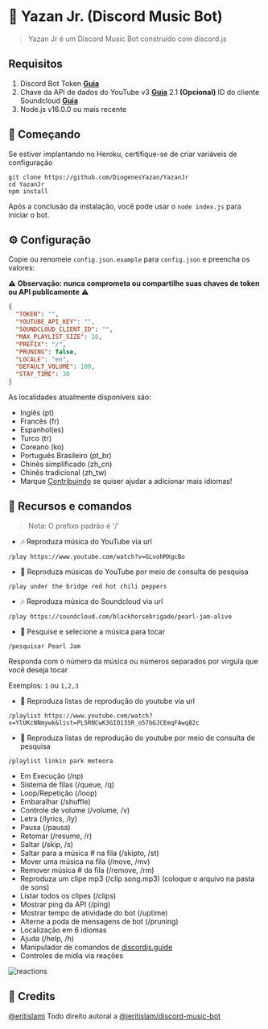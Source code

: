 # 🤖 Yazan Jr. (Discord Music Bot)
> Yazan Jr é um Discord Music Bot construído com discord.js

## Requisitos

1. Discord Bot Token **[Guia](https://discordjs.guide/preparations/setting-up-a-bot-application.html#creating-your-bot)**
2. Chave da API de dados do YouTube v3 **[Guia](https://developers.google.com/youtube/v3/getting-started)**
2.1 **(Opcional)** ID do cliente Soundcloud **[Guia](https://github.com/zackradisic/node-soundcloud-downloader#client-id)**
3. Node.js v16.0.0 ou mais recente

## 🚀 Começando

Se estiver implantando no Heroku, certifique-se de criar variáveis ​​de configuração

```
git clone https://github.com/DiogenesYazan/YazanJr
cd YazanJr
npm install
```

Após a conclusão da instalação, você pode usar o `node index.js` para iniciar o bot.

## ⚙️ Configuração

Copie ou renomeie `config.json.example` para `config.json` e preencha os valores:

⚠️ **Observação: nunca comprometa ou compartilhe suas chaves de token ou API publicamente** ⚠️

```json
{
  "TOKEN": "",
  "YOUTUBE_API_KEY": "",
  "SOUNDCLOUD_CLIENT_ID": "",
  "MAX_PLAYLIST_SIZE": 10,
  "PREFIX": "/",
  "PRUNING": false,
  "LOCALE": "en",
  "DEFAULT_VOLUME": 100,
  "STAY_TIME": 30
}
```

As localidades atualmente disponíveis são:
- Inglês (pt)
- Francês (fr)
- Espanhol(es)
- Turco (tr)
- Coreano (ko)
- Português Brasileiro (pt_br)
- Chinês simplificado (zh_cn)
- Chinês tradicional (zh_tw)
- Marque [Contribuindo](#-contribuindo) se quiser ajudar a adicionar mais idiomas!

## 📝 Recursos e comandos

> Nota: O prefixo padrão é '/'

* 🎶 Reproduza música do YouTube via url

`/play https://www.youtube.com/watch?v=GLvohMXgcBo`

* 🔎 Reproduza músicas do YouTube por meio de consulta de pesquisa

`/play under the bridge red hot chili peppers`

* 🎶 Reproduza música do Soundcloud via url

`/play https://soundcloud.com/blackhorsebrigade/pearl-jam-alive`

* 🔎 Pesquise e selecione a música para tocar

`/pesquisar Pearl Jam`

Responda com o número da música ou números separados por vírgula que você deseja tocar

Exemplos: `1` ou `1,2,3`

* 📃 Reproduza listas de reprodução do youtube via url

`/playlist https://www.youtube.com/watch?v=YlUKcNNmywk&list=PL5RNCwK3GIO13SR_o57bGJCEmqFAwq82c`

* 🔎 Reproduza listas de reprodução do youtube por meio de consulta de pesquisa

`/playlist linkin park meteora`
* Em Execução (/np)
* Sistema de filas (/queue, /q)
* Loop/Repetição (/loop)
* Embaralhar (/shuffle)
* Controle de volume (/volume, /v)
* Letra (/lyrics, /ly)
* Pausa (/pausa)
* Retomar (/resume, /r)
* Saltar (/skip, /s)
* Saltar para a música # na fila (/skipto, /st)
* Mover uma música na fila (/move, /mv)
* Remover música # da fila (/remove, /rm)
* Reproduza um clipe mp3 (/clip song.mp3) (coloque o arquivo na pasta de sons)
* Listar todos os clipes (/clips)
* Mostrar ping da API (/ping)
* Mostrar tempo de atividade do bot (/uptime)
* Alterne a poda de mensagens de bot (/pruning)
* Localização em 6 idiomas
* Ajuda (/help, /h)
* Manipulador de comandos de [discordjs.guide](https://discordjs.guide/)
* Controles de mídia via reações

![reactions](https://i.imgur.com/9S7Omf9.png)



## 📝 Credits

[@eritislami](https://github.com/eritislami) Todo direito autoral a [@ieritislam/discord-music-bot](https://github.com/eritislami/evobot)
